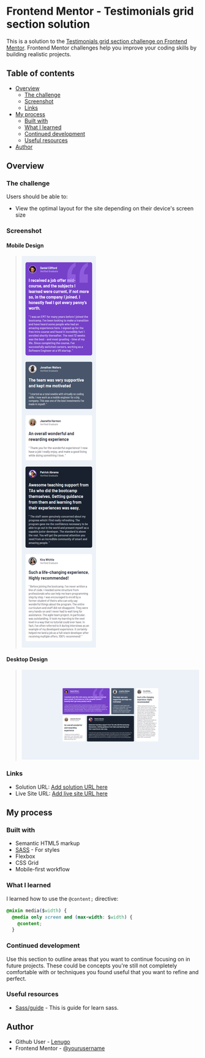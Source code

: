 # Frontend Mentor - Testimonials grid section solution

This is a solution to the [Testimonials grid section challenge on Frontend Mentor](https://www.frontendmentor.io/challenges/testimonials-grid-section-Nnw6J7Un7). Frontend Mentor challenges help you improve your coding skills by building realistic projects.

## Table of contents

- [Overview](#overview)
  - [The challenge](#the-challenge)
  - [Screenshot](#screenshot)
  - [Links](#links)
- [My process](#my-process)
  - [Built with](#built-with)
  - [What I learned](#what-i-learned)
  - [Continued development](#continued-development)
  - [Useful resources](#useful-resources)
- [Author](#author)

## Overview

### The challenge

Users should be able to:

- View the optimal layout for the site depending on their device's screen size

### Screenshot

#### Mobile Design

> <img src="images/results/mobile.png" />

#### Desktop Design

> <img src="images/results/desktop.png" />

### Links

- Solution URL: [Add solution URL here](https://your-solution-url.com)
- Live Site URL: [Add live site URL here](https://your-live-site-url.com)

## My process

### Built with

- Semantic HTML5 markup
- [SASS](https://sass-lang.com/) - For styles
- Flexbox
- CSS Grid
- Mobile-first workflow

### What I learned

I learned how to use the `@content;` directive:

```css
@mixin media($width) {
  @media only screen and (max-width: $width) {
    @content;
  }
```

### Continued development

Use this section to outline areas that you want to continue focusing on in future projects. These could be concepts you're still not completely comfortable with or techniques you found useful that you want to refine and perfect.

### Useful resources

- [Sass/guide](https://sass-lang.com/guide) - This is guide for learn sass.

## Author

- Github User - [Lenugo](https://github.com/Lenugo)
- Frontend Mentor - [@yourusername](https://www.frontendmentor.io/profile/Lenugo)
